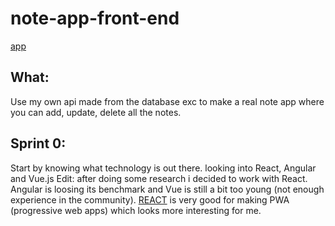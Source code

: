 # note-app-front-end
[app](https://krisderycke.github.io/note-app-front-end/)

## What:
Use my own api made from the database exc to make a real note app where you can add, update, delete all the notes.

## Sprint 0:
Start by knowing what technology is out there. looking into React, Angular and Vue.js
Edit: after doing some research i decided to work with React. Angular is loosing its benchmark and Vue is still
a bit too young (not enough experience in the community). 
[REACT](https://reactjs.org/) is very good for making PWA (progressive web apps) which looks more interesting for me. 
